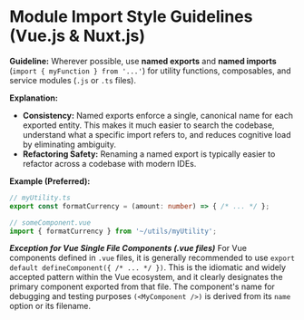# Module Import Style Guidelines (Vue.js & Nuxt.js)

**Guideline:** Wherever possible, use **named exports** and **named imports** (`import { myFunction } from '...'`) for utility functions, composables, and service modules (`.js` or `.ts` files).

**Explanation:**

* **Consistency:** Named exports enforce a single, canonical name for each exported entity. This makes it much easier to search the codebase, understand what a specific import refers to, and reduces cognitive load by eliminating ambiguity.
* **Refactoring Safety:** Renaming a named export is typically easier to refactor across a codebase with modern IDEs.

**Example (Preferred):**

```typescript
// myUtility.ts
export const formatCurrency = (amount: number) => { /* ... */ };

// someComponent.vue
import { formatCurrency } from '~/utils/myUtility';
```

***Exception for Vue Single File Components (.vue files)***
For Vue components defined in `.vue` files, it is generally recommended to use `export default defineComponent({ /* ... */ })`. This is the idiomatic and widely accepted pattern within the Vue ecosystem, and it clearly designates the primary component exported from that file. The component's name for debugging and testing purposes `(<MyComponent />)` is derived from its `name` option or its filename.